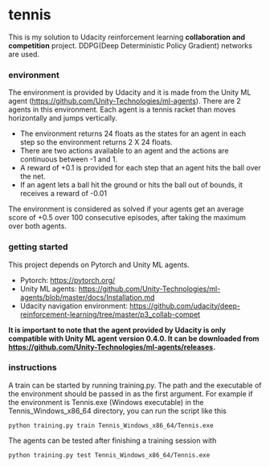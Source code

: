 # tennis
This is my solution to Udacity reinforcement learning **collaboration and competition** project. DDPG(Deep Deterministic Policy Gradient) networks are used.
### environment
The environment is provided by Udacity and it is made from the Unity ML agent (https://github.com/Unity-Technologies/ml-agents).
There are 2 agents in this environment. Each agent is a tennis racket than moves horizontally and jumps vertically.
- The environment returns 24 floats as the states for an agent in each step so the environment returns 2 X 24 floats.
- There are two actions available to an agent and the actions are continuous between -1 and 1.
- A reward of +0.1 is provided for each step that an agent hits the ball over the net.
- If an agent lets a ball hit the ground or hits the ball out of bounds, it receives a reward of -0.01
   
The environment is considered as solved if your agents get an average score of +0.5 over 100 consecutive episodes, after taking the maximum over both agents.
  
### getting started
This project depends on Pytorch and Unity ML agents.
- Pytorch: https://pytorch.org/
- Unity ML agents: https://github.com/Unity-Technologies/ml-agents/blob/master/docs/Installation.md
- Udacity navigation environment: https://github.com/udacity/deep-reinforcement-learning/tree/master/p3_collab-compet

**It is important to note that the agent provided by Udacity is only compatible with Unity ML agent version 0.4.0. It can be downloaded from https://github.com/Unity-Technologies/ml-agents/releases.**

### instructions
A train can be started by running training.py. The path and the executable of the environment should be passed in as the first argument. For example if the environment is Tennis.exe (Windows executable) in the Tennis_Windows_x86_64 directory, you can run the script like this

```
python training.py train Tennis_Windows_x86_64/Tennis.exe
```

The agents can be tested after finishing a training session with

```
python training.py test Tennis_Windows_x86_64/Tennis.exe
```

